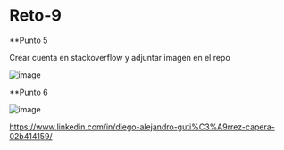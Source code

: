 # Reto-9

**Punto 5

Crear cuenta en stackoverflow y adjuntar imagen en el repo

![image](https://github.com/diegocapera/Reto-9/assets/124608110/f0362f1c-d42f-411e-8ca9-d1c882aecfb2)
 
 **Punto 6
 
 ![image](https://github.com/diegocapera/Reto-9/assets/124608110/950eb1b6-dc8a-4b00-bfb3-eeeaccdbfbb8)

https://www.linkedin.com/in/diego-alejandro-guti%C3%A9rrez-capera-02b414159/
